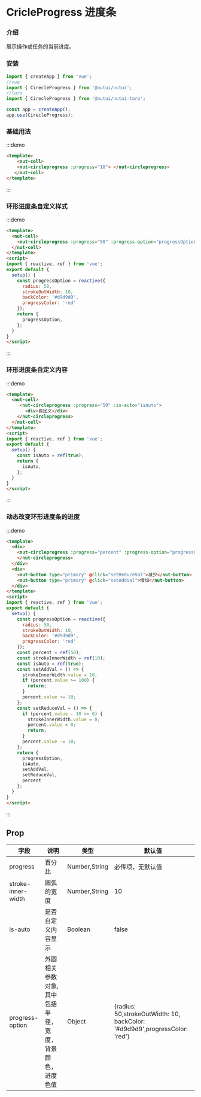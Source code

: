 # CricleProgress 进度条

### 介绍

展示操作或任务的当前进度。

### 安装

``` javascript
import { createApp } from 'vue';
//vue
import { CirecleProgress } from '@nutui/nutui';
//taro
import { CirecleProgress } from '@nutui/nutui-taro';

const app = createApp();
app.use(CirecleProgress);

```


### 基础用法
:::demo
```html
<template>
    <nut-cell>
    <nut-circleprogress :progress="10"> </nut-circleprogress>
   </nut-cell>
</template>
```
:::
### 环形进度条自定义样式
:::demo
```html
<template>
  <nut-cell>
    <nut-circleprogress :progress="50" :progress-option="progressOption"> </nut-circleprogress>
  </nut-cell>
</template>
<script>
import { reactive, ref } from 'vue';
export default {
  setup() {
    const progressOption = reactive({
      radius: 50,
      strokeOutWidth: 10,
      backColor: '#d9d9d9',
      progressColor: 'red'
    });
    return {
      progressOption,
    };
  }
}
</script>
```
:::
### 环形进度条自定义内容
:::demo
```html
<template>
  <nut-cell>
     <nut-circleprogress :progress="50" :is-auto="isAuto">
       <div>自定义</div>
    </nut-circleprogress>
  </nut-cell>
</template>
<script>
import { reactive, ref } from 'vue';
export default {
  setup() {
    const isAuto = ref(true);
    return {
      isAuto,
    };
  }
}
</script>
```
:::
### 动态改变环形进度条的进度
:::demo
```html
<template>
  <div>
    <nut-circleprogress :progress="percent" :progress-option="progressOption" :stroke-inner-width="strokeInnerWidth">
    </nut-circleprogress>
  </div>
  <div>
    <nut-button type="primary" @click="setReduceVal">减少</nut-button>
    <nut-button type="primary" @click="setAddVal">增加</nut-button>
  </div>
</template>
<script>
import { reactive, ref } from 'vue';
export default {
  setup() {
    const progressOption = reactive({
      radius: 50,
      strokeOutWidth: 10,
      backColor: '#d9d9d9',
      progressColor: 'red'
    });
    const percent = ref(50);
    const strokeInnerWidth = ref(10);
    const isAuto = ref(true);
    const setAddVal = () => {
      strokeInnerWidth.value = 10;
      if (percent.value >= 100) {
        return;
      }
      percent.value += 10;
    };
    const setReduceVal = () => {
      if (percent.value - 10 <= 0) {
        strokeInnerWidth.value = 0;
        percent.value = 0;
        return;
      }
      percent.value -= 10;
    };
    return {
      progressOption,
      isAuto,
      setAddVal,
      setReduceVal,
      percent
    };
  }
}
</script>
```
:::


## Prop

| 字段 | 说明 | 类型 | 默认值
|----- | ----- | ----- | -----
| progress | 百分比 | Number,String | 必传项，无默认值
| stroke-inner-width | 圆弧的宽度 | Number,String | 10
| is-auto | 是否自定义内容显示 | Boolean | false
| progress-option | 外圆相关参数对象,其中包括半径，宽度，背景颜色，进度色值 | Object | {radius: 50,strokeOutWidth: 10, backColor: '#d9d9d9',progressColor: 'red'}
